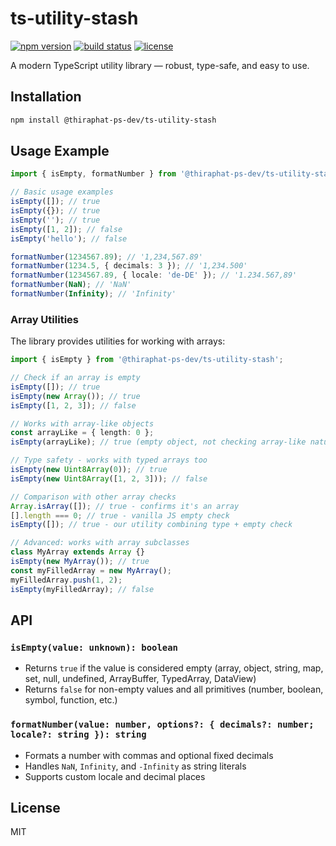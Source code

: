 # ts-utility-stash

[![npm version](https://img.shields.io/npm/v/@thiraphat-ps-dev/ts-utility-stash)](https://www.npmjs.com/package/@thiraphat-ps-dev/ts-utility-stash)
[![build status](https://github.com/thiraphat-ps-dev/ts-utility-stash/actions/workflows/ci.yml/badge.svg)](https://github.com/thiraphat-ps-dev/ts-utility-stash/actions)
[![license](https://img.shields.io/npm/l/@thiraphat-ps-dev/ts-utility-stash)](./LICENSE)

A modern TypeScript utility library — robust, type-safe, and easy to use.

## Installation

```sh
npm install @thiraphat-ps-dev/ts-utility-stash
```

## Usage Example

```ts
import { isEmpty, formatNumber } from '@thiraphat-ps-dev/ts-utility-stash';

// Basic usage examples
isEmpty([]); // true
isEmpty({}); // true
isEmpty(''); // true
isEmpty([1, 2]); // false
isEmpty('hello'); // false

formatNumber(1234567.89); // '1,234,567.89'
formatNumber(1234.5, { decimals: 3 }); // '1,234.500'
formatNumber(1234567.89, { locale: 'de-DE' }); // '1.234.567,89'
formatNumber(NaN); // 'NaN'
formatNumber(Infinity); // 'Infinity'
```

### Array Utilities

The library provides utilities for working with arrays:

```ts
import { isEmpty } from '@thiraphat-ps-dev/ts-utility-stash';

// Check if an array is empty
isEmpty([]); // true
isEmpty(new Array()); // true
isEmpty([1, 2, 3]); // false

// Works with array-like objects
const arrayLike = { length: 0 };
isEmpty(arrayLike); // true (empty object, not checking array-like nature)

// Type safety - works with typed arrays too
isEmpty(new Uint8Array(0)); // true
isEmpty(new Uint8Array([1, 2, 3])); // false

// Comparison with other array checks
Array.isArray([]); // true - confirms it's an array
[].length === 0; // true - vanilla JS empty check
isEmpty([]); // true - our utility combining type + empty check

// Advanced: works with array subclasses
class MyArray extends Array {}
isEmpty(new MyArray()); // true
const myFilledArray = new MyArray();
myFilledArray.push(1, 2);
isEmpty(myFilledArray); // false
```

## API

### `isEmpty(value: unknown): boolean`

- Returns `true` if the value is considered empty (array, object, string, map, set, null, undefined, ArrayBuffer, TypedArray, DataView)
- Returns `false` for non-empty values and all primitives (number, boolean, symbol, function, etc.)

### `formatNumber(value: number, options?: { decimals?: number; locale?: string }): string`

- Formats a number with commas and optional fixed decimals
- Handles `NaN`, `Infinity`, and `-Infinity` as string literals
- Supports custom locale and decimal places

## License

MIT

